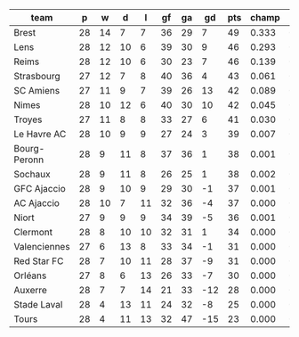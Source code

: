 |     team     | p  | w  | d  | l  | gf | ga | gd  | pts | champ | top2  | top3  | top4  |  5-7  | bot4  | bot3  | bot2  |
|--------------|----|----|----|----|----|----|-----|-----|-------|-------|-------|-------|-------|-------|-------|-------|
| Brest        | 28 | 14 |  7 |  7 | 36 | 29 |   7 |  49 | 0.333 | 0.566 | 0.718 | 0.824 | 0.148 | 0.000 | 0.000 | 0.000|
| Lens         | 28 | 12 | 10 |  6 | 39 | 30 |   9 |  46 | 0.293 | 0.511 | 0.670 | 0.784 | 0.175 | 0.000 | 0.000 | 0.000|
| Reims        | 28 | 12 | 10 |  6 | 30 | 23 |   7 |  46 | 0.139 | 0.299 | 0.471 | 0.613 | 0.283 | 0.000 | 0.000 | 0.000|
| Strasbourg   | 27 | 12 |  7 |  8 | 40 | 36 |   4 |  43 | 0.061 | 0.153 | 0.265 | 0.391 | 0.356 | 0.000 | 0.000 | 0.000|
| SC Amiens    | 27 | 11 |  9 |  7 | 39 | 26 |  13 |  42 | 0.089 | 0.210 | 0.353 | 0.496 | 0.337 | 0.000 | 0.000 | 0.000|
| Nimes        | 28 | 10 | 12 |  6 | 40 | 30 |  10 |  42 | 0.045 | 0.124 | 0.235 | 0.367 | 0.386 | 0.000 | 0.000 | 0.000|
| Troyes       | 27 | 11 |  8 |  8 | 33 | 27 |   6 |  41 | 0.030 | 0.083 | 0.157 | 0.254 | 0.358 | 0.001 | 0.000 | 0.000|
| Le Havre AC  | 28 | 10 |  9 |  9 | 27 | 24 |   3 |  39 | 0.007 | 0.029 | 0.066 | 0.124 | 0.290 | 0.003 | 0.001 | 0.000|
| Bourg-Peronn | 28 |  9 | 11 |  8 | 37 | 36 |   1 |  38 | 0.001 | 0.006 | 0.016 | 0.036 | 0.139 | 0.023 | 0.006 | 0.001|
| Sochaux      | 28 |  9 | 11 |  8 | 26 | 25 |   1 |  38 | 0.002 | 0.009 | 0.023 | 0.049 | 0.177 | 0.012 | 0.003 | 0.000|
| GFC Ajaccio  | 28 |  9 | 10 |  9 | 29 | 30 |  -1 |  37 | 0.001 | 0.003 | 0.009 | 0.023 | 0.108 | 0.034 | 0.011 | 0.002|
| AC Ajaccio   | 28 | 10 |  7 | 11 | 32 | 36 |  -4 |  37 | 0.000 | 0.001 | 0.005 | 0.014 | 0.080 | 0.043 | 0.014 | 0.003|
| Niort        | 27 |  9 |  9 |  9 | 34 | 39 |  -5 |  36 | 0.001 | 0.003 | 0.008 | 0.017 | 0.081 | 0.063 | 0.024 | 0.004|
| Clermont     | 28 |  8 | 10 | 10 | 32 | 31 |   1 |  34 | 0.000 | 0.001 | 0.002 | 0.005 | 0.040 | 0.109 | 0.040 | 0.008|
| Valenciennes | 27 |  6 | 13 |  8 | 33 | 34 |  -1 |  31 | 0.000 | 0.001 | 0.002 | 0.004 | 0.034 | 0.168 | 0.076 | 0.025|
| Red Star FC  | 28 |  7 | 10 | 11 | 28 | 37 |  -9 |  31 | 0.000 | 0.000 | 0.000 | 0.000 | 0.002 | 0.510 | 0.317 | 0.132|
| Orléans      | 27 |  8 |  6 | 13 | 26 | 33 |  -7 |  30 | 0.000 | 0.000 | 0.000 | 0.000 | 0.006 | 0.426 | 0.240 | 0.098|
| Auxerre      | 28 |  7 |  7 | 14 | 21 | 33 | -12 |  28 | 0.000 | 0.000 | 0.000 | 0.000 | 0.000 | 0.732 | 0.548 | 0.303|
| Stade Laval  | 28 |  4 | 13 | 11 | 24 | 32 |  -8 |  25 | 0.000 | 0.000 | 0.000 | 0.000 | 0.000 | 0.906 | 0.797 | 0.598|
| Tours        | 28 |  4 | 11 | 13 | 32 | 47 | -15 |  23 | 0.000 | 0.000 | 0.000 | 0.000 | 0.000 | 0.968 | 0.924 | 0.827|
